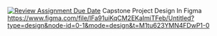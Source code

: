 [![Review Assignment Due Date](https://classroom.github.com/assets/deadline-readme-button-24ddc0f5d75046c5622901739e7c5dd533143b0c8e959d652212380cedb1ea36.svg)](https://classroom.github.com/a/0wBSnje4)
Capstone Project Design In Figma
https://www.figma.com/file/lFa91uiKqCM2EKaImiTFeb/Untitled?type=design&node-id=0-1&mode=design&t=M1tu623YMN4FDwP1-0